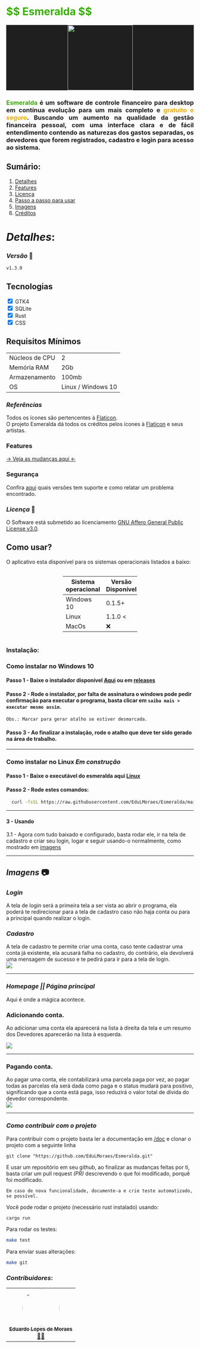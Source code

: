 <h1 style="color: #37af03"> <b>$$ Esmeralda $$</b></h1> 

<div style="
  background-color: #1f1f1f;
  ">
  <img src="./assets/images/icon.png" style="
    display: flex;
    margin: auto;
    width: 175px;
  "/>
</div>

<h3 style="text-align: justify">
<b style="color: #37af03">Esmeralda</b> é um software de controle financeiro para desktop em contínua evolução para um mais completo e 
<b style="color: #eeaa00"> gratuito e seguro</b>. Buscando um aumento na qualidade da gestão financeira pessoal, com uma interface clara e de fácil
entendimento contendo as naturezas dos gastos separadas, os devedores que forem 
registrados, cadastro e login para acesso ao sistema.
</h3>

## Sumário:
  1.    [Detalhes](#details)
  2.    [Features](./features.md)
  3.    [Licença](./LICENSE) 
  4.    [Passo a passo para usar](#how-use)
  5.    [Imagens](#images)
  6.    [Créditos](#credits)

# *Detalhes*: <section id="details"/>

### *Versão* 🤖
`v1.3.0`

<h2> Tecnologias </h2>
<p>
<input type="checkbox" checked> GTK4    <br>
<input type="checkbox" checked> SQLite  <br>
<input type="checkbox" checked> Rust    <br>
<input type="checkbox" checked> CSS     <br>

</p>

## Requisitos Mínimos
<table>
  <tr>
    <td> Núcleos de CPU </td>
    <td> 2</td>
  </tr>
  <tr>
    <td> Memória RAM </td>
    <td> 2Gb</td>
  </tr>
  <tr>
    <td> Armazenamento </td>
    <td> 100mb</td>
  </tr>
  <tr>
    <td> OS </td>
    <td> Linux / Windows 10</td>
  </tr>
</table>

### *Referências*
Todos os ícones são pertencentes à [Flaticon](https://www.flaticon.com/br/).
<br>
O projeto Esmeralda dá todos os créditos pelos ícones à [Flaticon](https://www.flaticon.com/br/) e seus artistas.

### Features
[ → Veja as mudanças aqui ←](./features.md) 

### Segurança
Confira [aqui](./SECURITY.md) quais versões tem suporte e como relatar um problema encontrado.  

### *Licença* 📜
O Software está submetido ao licenciamento [GNU Affero General Public License v3.0](./LICENSE).

## Como usar? <section id="how-use"/>

O aplicativo esta disponível para os sistemas operacionais listados a baixo:
<div style = "display: flex; margin: auto; width: 200px; font-size: larger;">

|Sistema <br> operacional|Versão <br> Disponível|
|-------------------|----------|
|Windows 10         |  0.1.5+  |
|Linux              |  1.1.0 < |
|MacOs              |    ❌    |

</div>

### Instalação:

### Como instalar no Windows 10

#### Passo 1 - Baixe o instalador disponível [Aqui](https://github.com/EduLMoraes/Esmeralda/releases/download/v1.0.0/Esmeralda_installer-v1.0.0.exe) ou em [releases](https://github.com/EduLMoraes/Esmeralda/releases/)

#### Passo 2 - Rode o instalador, por falta de assinatura o windows pode pedir  confirmação para executar o programa, basta clicar em `saiba mais > executar mesmo assim`. 

``Obs.: Marcar para gerar atalho se estiver desmarcada.``

#### Passo 3 - Ao finalizar a instalação, rode o atalho que deve ter sido gerado na área de trabalho.

---

### Como instalar no Linux *Em construção*
#### Passo 1 - Baixe o executável do esmeralda aqui [Linux](https://github.com/EduLMoraes/Esmeralda/releases/download/v1.0.0/esmeralda)

#### Passo 2 - Rode estes comandos:
```bash
  curl -fsSL https://raw.githubusercontent.com/EduLMoraes/Esmeralda/main/install_to_linux.sh | bash
```

---
#### 3 - Usando
  3.1 - Agora com tudo baixado e configurado, basta rodar ele, ir na tela de cadastro e criar seu login, logar e seguir usando-o normalmente, como mostrado em [imagens](#images)

---

## *Imagens* 📷 <section id = "images" />


### *Login*
A tela de login será a primeira tela a ser vista ao abrir o programa,
ela poderá te redirecionar para a tela de cadastro caso não haja conta
ou para a principal quando realizar o login.

### *Cadastro*
A tela de cadastro te permite criar uma conta, caso tente cadastrar uma
conta já existente, ela acusará falha no cadastro, do contrário, ela 
devolverá uma mensagem de sucesso e te pedirá para ir para a tela de login.
<img src="./assets/gif/login.gif" style="display: flex; margin: auto;">
___
### *Homepage || Página principal*
Aqui é onde a mágica acontece.
 ### Adicionando conta.
  
  Ao adicionar uma conta ela aparecerá na lista à direita da tela
  e um resumo dos Devedores aparecerão na lista à esquerda.

 <img src="./assets/gif/added.gif" style="display: flex; margin: auto;"> 
 
 ___

 ### Pagando conta.

  Ao pagar uma conta, ele contabilizará uma parcela paga por vez, ao
  pagar todas as parcelas ela será dada como paga e o status mudará
  para positivo, significando que a conta está paga, isso reduzirá
  o valor total de dívida do devedor correspondente.
<img src="./assets/gif/pay.gif" style="display: flex; margin: auto;">
 
 ___


### *Como contribuir com o projeto*
Para contribuir com o projeto basta ler a documentação em [/doc](./doc/) e clonar o projeto com a seguinte linha
```git
git clone "https://github.com/EduLMoraes/Esmeralda.git"
```
E usar um repositório em seu github, ao finalizar as mudanças feitas por
ti, basta criar um pull request *(PR)* descrevendo o que foi modificado,
porquê foi modificado.

`Em caso de nova funcionalidade, documente-a e crie teste automatizado, se possível.`

Você pode rodar o projeto (necessário rust instalado) usando:
```bash
cargo run
```

Para rodar os testes:
```bash
make test
```

Para enviar suas alterações:
```bash
make git
```

### *Contribuidores*: <section id="credits"/>
<table>
  <tr>
     <td align="center"><a href="https://github.com/EduardoMoreaes"><img style="border-radius: 50%;" src="https://avatars.githubusercontent.com/u/88555769?v=4" width="100px;" alt=""/><br /><sub><b>Eduardo Lopes de Moraes</b></sub></a><br /><a href="https://github.com/EduardoMoreaes" title="Desenvolvedor">👨‍🚀</a></td>
  </tr>
<table>

